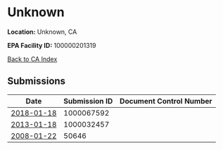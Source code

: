# Unknown

**Location:** Unknown, CA

**EPA Facility ID:** 100000201319

[Back to CA Index](../../index.md)

## Submissions

| Date | Submission ID | Document Control Number |
|------|--------------|-------------------------|
| [2018-01-18](submissions/1000067592.md) | 1000067592 |  |
| [2013-01-18](submissions/1000032457.md) | 1000032457 |  |
| [2008-01-22](submissions/50646.md) | 50646 |  |
